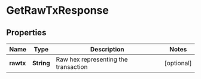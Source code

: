 
# GetRawTxResponse

## Properties
Name | Type | Description | Notes
------------ | ------------- | ------------- | -------------
**rawtx** | **String** | Raw hex representing the transaction |  [optional]



